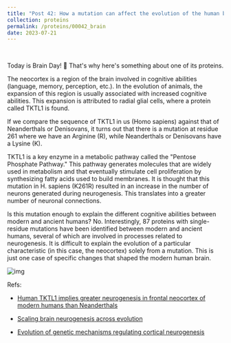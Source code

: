 ```yaml
---
title: "Post 42: How a mutation can affect the evolution of the human brain 🧠"
collection: proteins
permalink: /proteins/00042_brain
date: 2023-07-21
---
```


&nbsp;

Today is Brain Day! 🧠 That's why here's something about one of its proteins.

The neocortex is a region of the brain involved in cognitive abilities (language, memory, perception, etc.). In the evolution of animals, the expansion of this region is usually associated with increased cognitive abilities. This expansion is attributed to radial glial cells, where a protein called TKTL1 is found.

If we compare the sequence of TKTL1 in us (Homo sapiens) against that of Neanderthals or Denisovans, it turns out that there is a mutation at residue 261 where we have an Arginine (R), while Neanderthals or Denisovans have a Lysine (K).

TKTL1 is a key enzyme in a metabolic pathway called the "Pentose Phosphate Pathway." This pathway generates molecules that are widely used in metabolism and that eventually stimulate cell proliferation by synthesizing fatty acids used to build membranes. It is thought that this mutation in H. sapiens (K261R) resulted in an increase in the number of neurons generated during neurogenesis. This translates into a greater number of neuronal connections.

Is this mutation enough to explain the different cognitive abilities between modern and ancient humans? No. Interestingly, 87 proteins with single-residue mutations have been identified between modern and ancient humans, several of which are involved in processes related to neurogenesis. It is difficult to explain the evolution of a particular characteristic (in this case, the neocortex) solely from a mutation. This is just one case of specific changes that shaped the modern human brain.

![img](/images/proteins/00042_tkt.jpg)


Refs:

* [Human TKTL1 implies greater neurogenesis in frontal neocortex of modern humans than Neanderthals](https://www.science.org/doi/10.1126/science.abl6422)

* [Scaling brain neurogenesis across evolution](https://www.science.org/doi/10.1126/science.ade4388)

* [Evolution of genetic mechanisms regulating cortical neurogenesis](https://onlinelibrary.wiley.com/doi/10.1002/dneu.22891)






